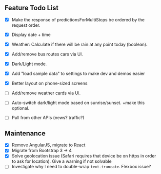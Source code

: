 ## Feature Todo List

- [x] Make the response of predictionsForMultiStops be ordered by the request order.
- [x] Display date + time
- [x] Weather: Calculate if there will be rain at any point today (boolean).
- [x] Add/remove bus routes cars via UI.
- [x] Dark/Light mode.
- [x] Add "load sample data" to settings to make dev and demos easier
- [x] Better layout on phone-sized screens
- [ ] Add/remove weather cards via UI.
- [ ] Auto-switch dark/light mode based on sunrise/sunset. +make this optional.
- [ ] Pull from other APIs (news? traffic?)


## Maintenance
- [x] Remove AngularJS, migrate to React
- [x] Migrate from Bootstrap 3 -> 4
- [x] Solve geolocation issue (Safari requires that device be on https in order to ask for location). Give a warning if not solvable
- [ ] Investigate why I need to double-wrap `text-truncate`. Flexbox issue?
